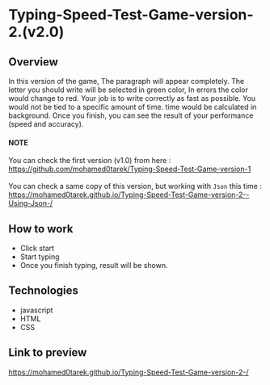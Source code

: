 # Typing-Speed-Test-Game-version-2.(v2.0)

## Overview

In this version of the game, The paragraph will appear completely. The letter you should write will be selected in green color, In errors the color would change to red. Your job is to write correctly as fast as possible. You would not be tied to a specific amount of time. time would be calculated in background. Once you finish, you can see the result of your performance (speed and accuracy).
#### NOTE
You can check the first version (v1.0) from here : <br>
https://github.com/mohamed0tarek/Typing-Speed-Test-Game-version-1
<br><br>
You can check a same copy of this version, but working with `Json` this time :
https://mohamed0tarek.github.io/Typing-Speed-Test-Game-version-2--Using-Json-/

## How to work
* Click start 
* Start typing
* Once you finish typing, result will be shown.

## Technologies
* javascript
* HTML
* CSS


## Link to preview
https://mohamed0tarek.github.io/Typing-Speed-Test-Game-version-2-/


